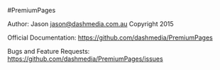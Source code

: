 #PremiumPages

Author: Jason <jason@dashmedia.com.au>
Copyright 2015

Official Documentation: https://github.com/dashmedia/PremiumPages

Bugs and Feature Requests: https://github.com/dashmedia/PremiumPages/issues